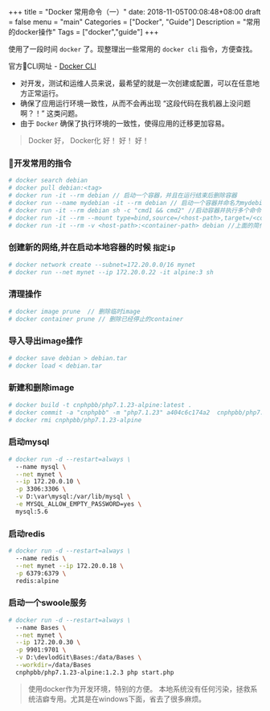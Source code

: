 +++
title = "Docker 常用命令（一）"
date: 2018-11-05T00:08:48+08:00
draft = false
menu = "main"
Categories = ["Docker", "Guide"]
Description = "常用的docker操作"
Tags = ["docker","guide"]
+++

使用了一段时间 `docker` 了。现整理出一些常用的 `docker cli` 指令，方便查找。

官方CLI网址 - [Docker CLI][1]

* 对开发，测试和运维人员来说，最希望的就是一次创建或配置，可以在任意地方正常运行。
* 确保了应用运行环境一致性，从而不会再出现 “这段代码在我机器上没问题啊？！” 这类问题。
* 由于 `Docker` 确保了执行环境的一致性，使得应用的迁移更加容易。

> Docker 好， Docker化 好！ 好！ 好！

### 开发常用的指令

```sh
# docker search debian  
# docker pull debian:<tag>
# docker run -it --rm debian // 启动一个容器，并且在运行结束后删除容器
# docker run --name mydebian -it --rm debian // 启动一个容器并命名为mydebian
# docker run -it --rm debian sh -c "cmd1 && cmd2" //启动容器并执行多个命令
# docker run -it --rm --mount type=bind,source=/<host-path>,target=/<container-path> debian // 启动容器并挂载本机目录
# docker run -it --rm -v <host-path>:<container-path> debian //上面的简化
```

### 创建新的网络,并在启动本地容器的时候 `指定ip`

```sh
# docker network create --subnet=172.20.0.0/16 mynet
# docker run --net mynet --ip 172.20.0.22 -it alpine:3 sh
```

### 清理操作

```sh
# docker image prune  // 删除临时image
# docker container prune // 删除已经停止的container
```

### 导入导出image操作

```sh
# docker save debian > debian.tar
# docker load < debian.tar
```

### 新建和删除image

```sh
# docker build -t cnphpbb/php7.1.23-alpine:latest .
# docker commit -a "cnphpbb" -m "php7.1.23" a404c6c174a2  cnphpbb/php7.1.23-alpine:v1
# docker rmi cnphpbb/php7.1.23-alpine
```

### 启动mysql

```sh
# docker run -d --restart=always \
  --name mysql \
  --net mynet \
  --ip 172.20.0.10 \
  -p 3306:3306 \
  -v D:\var\mysql:/var/lib/mysql \
  -e MYSQL_ALLOW_EMPTY_PASSWORD=yes \
  mysql:5.6
```

### 启动redis

```sh
# docker run -d --restart=always \
  --name redis \
  --net mynet --ip 172.20.0.18 \
  -p 6379:6379 \
  redis:alpine
```

### 启动一个swoole服务

```sh
# docker run -d --restart=always \
  --name Bases \
  --net mynet \
  --ip 172.20.0.30 \
  -p 9901:9701 \
  -v D:\devlodGit\Bases:/data/Bases \
  --workdir=/data/Bases
  cnphpbb/php7.1.23-alpine:1.2.3 php start.php
```

> 使用docker作为开发环境，特别的方便。 本地系统没有任何污染，拯救系统洁癖专用。尤其是在windows下面，省去了很多麻烦。

[1]: https://docs.docker.com/engine/reference/commandline/cli/